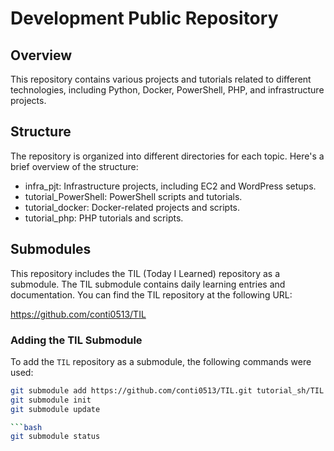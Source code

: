 # Development Public Repository

## Overview
This repository contains various projects and tutorials related to different technologies, including Python, Docker, PowerShell, PHP, and infrastructure projects.

## Structure
The repository is organized into different directories for each topic. Here's a brief overview of the structure:
- infra_pjt: Infrastructure projects, including EC2 and WordPress setups.
- tutorial_PowerShell: PowerShell scripts and tutorials.
- tutorial_docker: Docker-related projects and scripts.
- tutorial_php: PHP tutorials and scripts.

## Submodules
This repository includes the TIL (Today I Learned) repository as a submodule. The TIL submodule contains daily learning entries and documentation. You can find the TIL repository at the following URL:

https://github.com/conti0513/TIL

### Adding the TIL Submodule
To add the `TIL` repository as a submodule, the following commands were used:

```bash
git submodule add https://github.com/conti0513/TIL.git tutorial_sh/TIL
git submodule init
git submodule update

```bash
git submodule status
